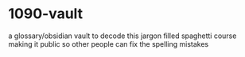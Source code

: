 # 1090-vault
a glossary/obsidian vault to decode this jargon filled spaghetti course
making it public so other people can fix the spelling mistakes
